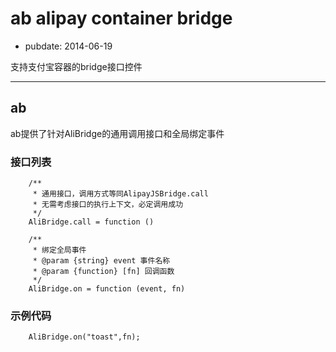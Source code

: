 # ab alipay container bridge
- pubdate: 2014-06-19

支持支付宝容器的bridge接口控件

----
## ab
ab提供了针对AliBridge的通用调用接口和全局绑定事件

### 接口列表

```
	/**
	 * 通用接口，调用方式等同AlipayJSBridge.call
	 * 无需考虑接口的执行上下文，必定调用成功
	 */
	AliBridge.call = function ()

	/**
	 * 绑定全局事件
	 * @param {string} event 事件名称
	 * @param {function} [fn] 回调函数
	 */
	AliBridge.on = function (event, fn)

```

### 示例代码

```
	AliBridge.on("toast",fn);
```